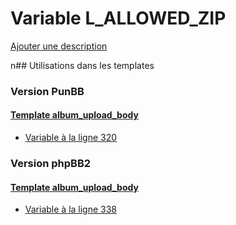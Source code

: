 # Variable L_ALLOWED_ZIP
[Ajouter une description](https://fa-tvars.appspot.com/L_ALLOWED_ZIP)

n## Utilisations dans les templates

### Version PunBB

#### [Template album_upload_body](punbb/album_upload_body.md)
* [Variable à la ligne 320](../punbb/album_upload_body.tpl#L320)

### Version phpBB2

#### [Template album_upload_body](subsilver/album_upload_body.md)
* [Variable à la ligne 338](../subsilver/album_upload_body.tpl#L338)